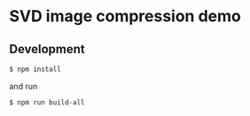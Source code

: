 # SVD image compression demo

## Development

```bash
$ npm install
```

and run

```bash
$ npm run build-all
```
